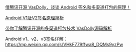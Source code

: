 [借腾讯开源 VasDolly，谈谈 Android 签名和多渠道打包的原理！](https://juejin.im/post/5a96325bf265da4e9b5942e5)

[Android V1及V2签名原理简析](https://juejin.im/post/5cd239386fb9a0320f7dfcbe)

[带你了解腾讯开源的多渠道打包技术 VasDolly源码解析](https://blog.csdn.net/lmj623565791/article/details/79998048)

Android v1、v2、v3签名详解：https://mp.weixin.qq.com/s/VHkF779ffwa8_DQMs9yzPw
